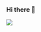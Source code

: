 ### Hi there 👋

<!--
**f5l5y5/f5l5y5** is a ✨ _special_ ✨ repository because its `README.md` (this file) appears on your GitHub profile.

Here are some ideas to get you started:

- 🔭 I’m currently working on ...
- 🌱 I’m currently learning ...
- 👯 I’m looking to collaborate on ...
- 🤔 I’m looking for help with ...
- 💬 Ask me about ...
- 📫 How to reach me: ...
- 😄 Pronouns: ...
- ⚡ Fun fact: ...
-->
![](https://github-readme-stats.vercel.app/api?username=f5l5y5&show_icons=true?theme=radical)
<!--
https://metrics.lecoq.io/
https://gist.github.com/rxaviers/7360908
https://shields.io/
-->

